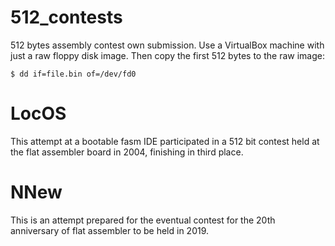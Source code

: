 # 512_contests
512 bytes assembly contest own submission.
Use a VirtualBox machine with just a raw floppy disk image. Then copy the first 512 bytes to the raw image:
```
$ dd if=file.bin of=/dev/fd0
```
# LocOS
This attempt at a bootable fasm IDE participated in a 512 bit contest held at the flat assembler board in 2004, finishing in third place.
# NNew
This is an attempt prepared for the eventual contest for the 20th anniversary of flat assembler to be held in 2019.

